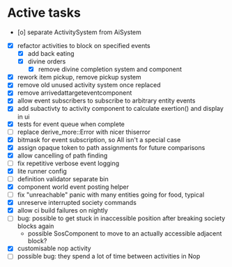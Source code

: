 # Active tasks

* [o] separate ActivitySystem from AiSystem
* [X] refactor activities to block on specified events
	* [X] add back eating
	* [X] divine orders
		* [X] remove divine completion system and component
* [X] rework item pickup, remove pickup system
* [X] remove old unused activity system once replaced
* [X] remove arrivedattargeteventcomponent
* [X] allow event subscribers to subscribe to arbitrary entity events
* [X] add subactivty to activity component to calculate exertion() and display in ui
* [X] tests for event queue when complete
* [ ] replace derive_more::Error with nicer thiserror
* [X] bitmask for event subscription, so All isn't a special case
* [X] assign opaque token to path assignments for future comparisons
* [X] allow cancelling of path finding
* [ ] fix repetitive verbose event logging
* [X] lite runner config
* [ ] definition validator separate bin
* [X] component world event posting helper
* [ ] fix "unreachable" panic with many entities going for food, typical
* [X] unreserve interrupted society commands
* [X] allow ci build failures on nightly
* [ ] bug: possible to get stuck in inaccessible position after breaking society blocks again
	* possible SosComponent to move to an actually accessible adjacent block?
* [X] customisable nop activity
* [ ] possible bug: they spend a lot of time between activities in Nop
